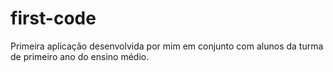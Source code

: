 # first-code
Primeira aplicação desenvolvida por mim em conjunto com alunos da turma de primeiro ano do ensino médio.
